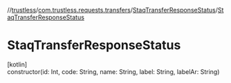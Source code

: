 //[trustless](../../../index.md)/[com.trustless.requests.transfers](../index.md)/[StaqTransferResponseStatus](index.md)/[StaqTransferResponseStatus](-staq-transfer-response-status.md)

# StaqTransferResponseStatus

[kotlin]\
constructor(id: Int, code: String, name: String, label: String, labelAr: String)
